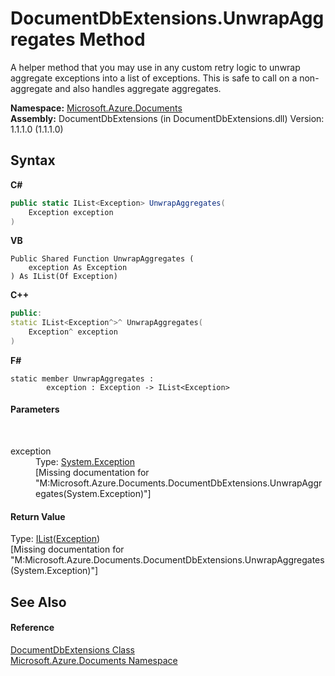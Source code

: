 # DocumentDbExtensions.UnwrapAggregates Method 
 

A helper method that you may use in any custom retry logic to unwrap aggregate exceptions into a list of exceptions. This is safe to call on a non-aggregate and also handles aggregate aggregates.

**Namespace:**&nbsp;<a href="856b2e23-9c8b-2618-f913-67d85d500616">Microsoft.Azure.Documents</a><br />**Assembly:**&nbsp;DocumentDbExtensions (in DocumentDbExtensions.dll) Version: 1.1.1.0 (1.1.1.0)

## Syntax

**C#**<br />
``` C#
public static IList<Exception> UnwrapAggregates(
	Exception exception
)
```

**VB**<br />
``` VB
Public Shared Function UnwrapAggregates ( 
	exception As Exception
) As IList(Of Exception)
```

**C++**<br />
``` C++
public:
static IList<Exception^>^ UnwrapAggregates(
	Exception^ exception
)
```

**F#**<br />
``` F#
static member UnwrapAggregates : 
        exception : Exception -> IList<Exception> 

```


#### Parameters
&nbsp;<dl><dt>exception</dt><dd>Type: <a href="http://msdn2.microsoft.com/en-us/library/c18k6c59" target="_blank">System.Exception</a><br />\[Missing <param name="exception"/> documentation for "M:Microsoft.Azure.Documents.DocumentDbExtensions.UnwrapAggregates(System.Exception)"\]</dd></dl>

#### Return Value
Type: <a href="http://msdn2.microsoft.com/en-us/library/5y536ey6" target="_blank">IList</a>(<a href="http://msdn2.microsoft.com/en-us/library/c18k6c59" target="_blank">Exception</a>)<br />\[Missing <returns> documentation for "M:Microsoft.Azure.Documents.DocumentDbExtensions.UnwrapAggregates(System.Exception)"\]

## See Also


#### Reference
<a href="2e7c24fb-f7c9-2314-1ff8-386e1be4f471">DocumentDbExtensions Class</a><br /><a href="856b2e23-9c8b-2618-f913-67d85d500616">Microsoft.Azure.Documents Namespace</a><br />